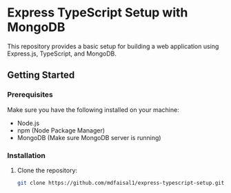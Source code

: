 # Express TypeScript Setup with MongoDB

This repository provides a basic setup for building a web application using Express.js, TypeScript, and MongoDB.

## Getting Started

### Prerequisites

Make sure you have the following installed on your machine:

- Node.js
- npm (Node Package Manager)
- MongoDB (Make sure MongoDB server is running)

### Installation

1. Clone the repository:

   ```bash
   git clone https://github.com/mdfaisal1/express-typescript-setup.git
